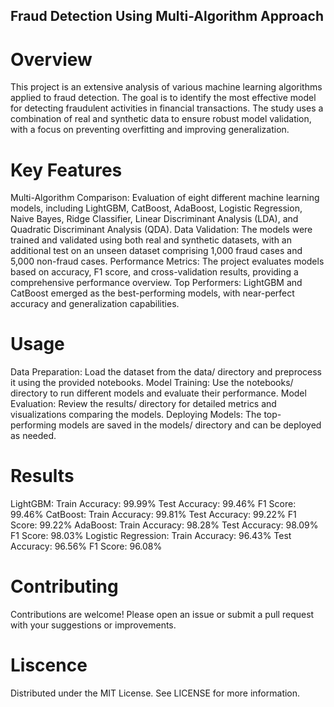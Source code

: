 
## Fraud Detection Using Multi-Algorithm Approach

# Overview

This project is an extensive analysis of various machine learning algorithms applied to fraud detection. The goal is to identify the most effective model for detecting fraudulent activities in financial transactions. The study uses a combination of real and synthetic data to ensure robust model validation, with a focus on preventing overfitting and improving generalization.

# Key Features

Multi-Algorithm Comparison: Evaluation of eight different machine learning models, including LightGBM, CatBoost, AdaBoost, Logistic Regression, Naive Bayes, Ridge Classifier, Linear Discriminant Analysis (LDA), and Quadratic Discriminant Analysis (QDA).
Data Validation: The models were trained and validated using both real and synthetic datasets, with an additional test on an unseen dataset comprising 1,000 fraud cases and 5,000 non-fraud cases.
Performance Metrics: The project evaluates models based on accuracy, F1 score, and cross-validation results, providing a comprehensive performance overview.
Top Performers: LightGBM and CatBoost emerged as the best-performing models, with near-perfect accuracy and generalization capabilities.

# Usage
Data Preparation: Load the dataset from the data/ directory and preprocess it using the provided notebooks.
Model Training: Use the notebooks/ directory to run different models and evaluate their performance.
Model Evaluation: Review the results/ directory for detailed metrics and visualizations comparing the models.
Deploying Models: The top-performing models are saved in the models/ directory and can be deployed as needed.

# Results
LightGBM:
Train Accuracy: 99.99%
Test Accuracy: 99.46%
F1 Score: 99.46%
CatBoost:
Train Accuracy: 99.81%
Test Accuracy: 99.22%
F1 Score: 99.22%
AdaBoost:
Train Accuracy: 98.28%
Test Accuracy: 98.09%
F1 Score: 98.03%
Logistic Regression:
Train Accuracy: 96.43%
Test Accuracy: 96.56%
F1 Score: 96.08%

# Contributing
Contributions are welcome! Please open an issue or submit a pull request with your suggestions or improvements.

# Liscence
Distributed under the MIT License. See LICENSE for more information.
